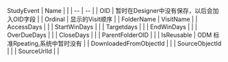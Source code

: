 StudyEvent
| Name  |   |
| -- | -- |
|  OID | 暂时在Designer中没有保存，以后会加入OID字段  |
|  Ordinal | 显示的Visit顺序  |
|  FolderName | VisitName  |
|  AccessDays |   |
|  StartWinDays |   |
|  Targetdays |   |
|  EndWinDays |   |
|  OverDueDays |   |
|  CloseDays |   |
|  ParentFolderOID |   |
|  IsReusable |  ODM 标准Rpeating,系统中暂时没有 |
|  DownloadedFromObjectId |   |
|  SourceObjectId |   |
|  SourceUrlId |   |
